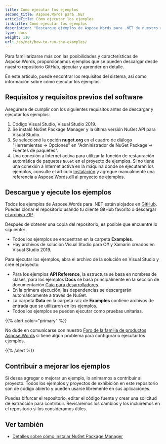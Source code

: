 ```yaml
---
title: Cómo ejecutar los ejemplos
second_title: Aspose.Words para .NET
articleTitle: Cómo ejecutar los ejemplos
linktitle: Cómo ejecutar los ejemplos
description: "Descargue ejemplos de Aspose.Words para .NET de nuestro repositorio GitHub y aprenda cómo ejecutarlos para familiarizarse con las posibilidades y características de Aspose.Words usando C#."
type: docs
weight: 110
url: /es/net/how-to-run-the-examples/
---
```


Para familiarizarse más con las posibilidades y características de Aspose.Words, proporcionamos ejemplos que se pueden descargar desde nuestro repositorio GitHub, ejecutar y aprender en detalle.

En este artículo, puede encontrar los requisitos del sistema, así como información sobre cómo ejecutar los ejemplos.

## Requisitos y requisitos previos del software

Asegúrese de cumplir con los siguientes requisitos antes de descargar y ejecutar los ejemplos:

1. Código Visual Studio, Visual Studio 2019.
2. Se instaló NuGet Package Manager y la última versión NuGet API para Visual Studio.
3. Se seleccionó la opción **nuget.org** en el cuadro de diálogo "Herramientas → Opciones" en "Administrador de NuGet Package → Fuentes de paquetes".
4. Una conexión a Internet activa para utilizar la función de restauración automática de paquetes `NuGet` en el proyecto de ejemplos. Si no tiene una conexión a Internet activa en la máquina donde se ejecutarán los ejemplos, consulte el artículo [Instalación](/words/es/net/installation/) y agregue manualmente una referencia a Aspose.Words.dll al proyecto de ejemplos.

## Descargue y ejecute los ejemplos

Todos los ejemplos de Aspose.Words para .NET están alojados en [GitHub](https://github.com/aspose-words/Aspose.Words-for-.NET). Puedes clonar el repositorio usando tu cliente GitHub favorito o descargar [el archivo ZIP](https://github.com/aspose-words/Aspose.Words-for-.NET/archive/master.zip).

Después de obtener una copia del repositorio, es posible que encuentre lo siguiente:

- Todos los ejemplos se encuentran en la carpeta **Examples**.
- Hay archivos de solución Visual Studio para C# y Xamarin creados en Visual Studio 2019.

Para ejecutar los ejemplos, abra el archivo de la solución en Visual Studio y cree el proyecto:

- Para los ejemplos **API Reference**, la estructura se basa en nombres de clases, para los ejemplos **Docs** se basa principalmente en la sección de documentación [Guía para desarrolladores](/words/es/net/developer-guide/).
- En la primera ejecución, las dependencias se descargarán automáticamente a través de NuGet.
- La carpeta **Data** en la carpeta raíz de **Examples** contiene archivos de entrada que se utilizaron en los ejemplos.
- Todos los ejemplos se pueden ejecutar como pruebas unitarias.

{{% alert color="primary" %}}

No dude en comunicarse con nuestro [Foro de la familia de productos Aspose.Words](https://forum.aspose.com/c/words/8) si tiene algún problema para configurar o ejecutar los ejemplos.

{{% /alert %}}

## Contribuir a mejorar los ejemplos

Si desea agregar o mejorar un ejemplo, lo animamos a contribuir al proyecto. Todos los ejemplos y proyectos de exhibición en este repositorio son de código abierto y pueden usarse libremente en sus aplicaciones.

Puedes bifurcar el repositorio, editar el código fuente y crear una solicitud de extracción para contribuir. Revisaremos los cambios y los incluiremos en el repositorio si los consideramos útiles.

## Ver también

- [Detalles sobre cómo instalar NuGet Package Manager](https://docs.microsoft.com/nuget/guides/install-nuget)
